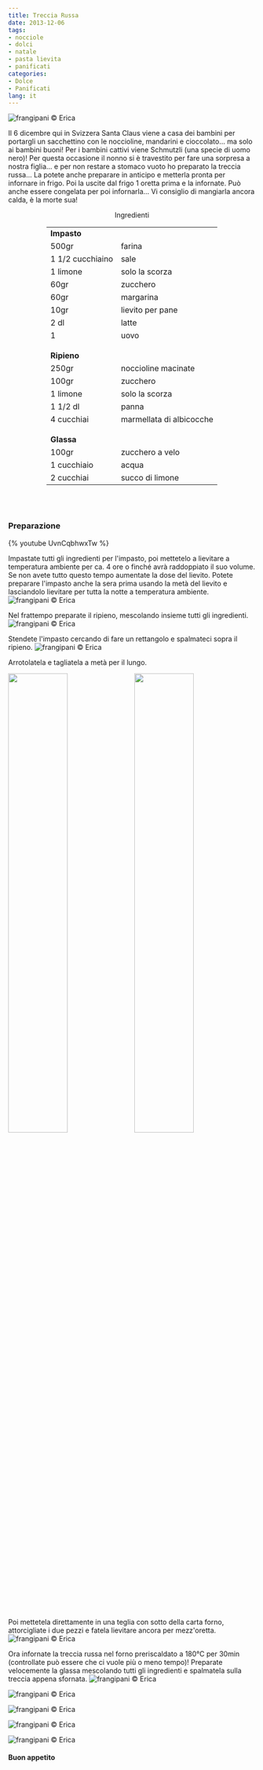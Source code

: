 ```yaml
---
title: Treccia Russa
date: 2013-12-06
tags:
- nocciole
- dolci
- natale
- pasta lievita
- panificati
categories:
- Dolce
- Panificati
lang: it
---
```

![](header.jpg "frangipani © Erica")

Il 6 dicembre qui in Svizzera Santa Claus viene a casa dei bambini per portargli un sacchettino con le noccioline, mandarini e cioccolato... ma solo ai bambini buoni! Per i bambini cattivi viene Schmutzli (una specie di uomo nero)! Per questa occasione il nonno si è travestito per fare una sorpresa a nostra figlia... e per non restare a stomaco vuoto ho preparato la treccia russa... La potete anche preparare in anticipo e metterla pronta per infornare in frigo. Poi la uscite dal frigo 1 oretta prima e la infornate. Può anche essere congelata per poi infornarla... Vi consiglio di mangiarla ancora calda, è la morte sua!

<div id="wrapper" style="text-align: center">
  <div id="yourdiv" style="display: inline-block;">
    <div class="ingredients">
        <div class="ingredients-title">Ingredienti</div>
        <table>
            <tbody>
                <tr>
            <td colspan="2"><b>Impasto</b></td>
          </tr>
          <tr>
            <td>500gr</td>
            <td>farina</td>
          </tr>
          <tr>
            <td>1 1/2 cucchiaino</td>
            <td>sale</td>
          </tr>
          <tr>
            <td>1 limone</td>
            <td>solo la scorza</td>
          </tr>
          <tr>
            <td>60gr</td>
            <td>zucchero</td>
          </tr>
          <tr>
            <td>60gr</td>
            <td>margarina</td>
          </tr>
          <tr>
            <td>10gr</td>
            <td>lievito per pane</td>
          </tr>
          <tr>
            <td>2 dl</td>
            <td>latte</td>
          </tr>
          <tr>
            <td>1</td>
            <td>uovo</td>
          </tr>
          <tr style="height: 15px;"></tr>
          <tr>          
            <td colspan="2"><b>Ripieno</b></td>
          </tr>
          <tr>
            <td>250gr</td>
            <td>noccioline macinate</td>
          </tr>
          <tr>      
            <td>100gr</td>
            <td>zucchero</td>
          </tr>
          <tr>
            <td>1 limone</td>
            <td>solo la scorza</td>
          </tr>
          <tr>
            <td>1 1/2 dl</td>
            <td>panna</td>
          </tr>
          <tr>
            <td>4 cucchiai</td>
            <td>marmellata di albicocche</td>
          </tr>
          <tr style="height: 15px;"></tr>
          <tr>          
            <td colspan="2"><b>Glassa</b></td>
          </tr>
          <tr>
            <td>100gr</td>
            <td>zucchero a velo</td>
          </tr>
          <tr>
            <td>1 cucchiaio</td>
            <td>acqua</td>
          </tr>
          <tr>
            <td>2 cucchiai</td>
            <td>succo di limone</td>
          </tr>
        </tbody>
      </table>
      <br></br>
    </div>
  </div>
</div>


<h3>
  <font color="grey">
    <i class="fa fa-cogs"></i>
  </font> Preparazione
</h3>

{% youtube UvnCqbhwxTw %}

Impastate tutti gli ingredienti per l'impasto, poi mettetelo a lievitare a temperatura ambiente per ca. 4 ore o finché avrà raddoppiato il suo volume. Se non avete tutto questo tempo aumentate la dose del lievito. Potete preparare l'impasto anche la sera prima usando la metà del lievito e lasciandolo lievitare per tutta la notte a temperatura ambiente.
![](impasto.jpg "frangipani © Erica")

Nel frattempo preparate il ripieno, mescolando insieme tutti gli ingredienti.
![](ripieno.jpg "frangipani © Erica")

Stendete l'impasto cercando di fare un rettangolo e spalmateci sopra il ripieno.
![](stesa.jpg "frangipani © Erica")

Arrotolatela e tagliatela a metà per il lungo.
<p>
  <div style="width: 100%; margin-bottom: 0">
    <img style="float: left; width: 49%; margin-right: 1%" src="arrotolata.jpg" alt="" title="frangipani © Erica" />
    <img style="float: left; width: 49%; margin-left: 1%" src="tagliata.jpg" alt="" title="frangipani © Erica" />
    <div style="clear: both"></div>
  </div>
</p>

Poi mettetela direttamente in una teglia con sotto della carta forno, attorcigliate i due pezzi e fatela lievitare ancora per mezz'oretta.
![](intrecciata.jpg "frangipani © Erica")

Ora infornate la treccia russa nel forno preriscaldato a 180°C per 30min (controllate può essere che ci vuole più o meno tempo)! Preparate velocemente la glassa mescolando tutti gli ingredienti e spalmatela sulla treccia appena sfornata.
![](risultato1.jpg "frangipani © Erica")

![](risultato2.jpg "frangipani © Erica")

![](risultato3.jpg "frangipani © Erica")

![](risultato4.jpg "frangipani © Erica")

![](risultato5.jpg "frangipani © Erica")

<h4>Buon appetito
  <font color="red">
    <i class="fa fa-smile-o"></i>
  </font>
</h4>